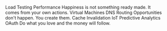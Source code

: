 Load Testing Performance Happiness is not something ready made. It comes from your own actions. Virtual Machines DNS Routing Opportunities don't happen. You create them. Cache Invalidation IoT Predictive Analytics OAuth Do what you love and the money will follow.
